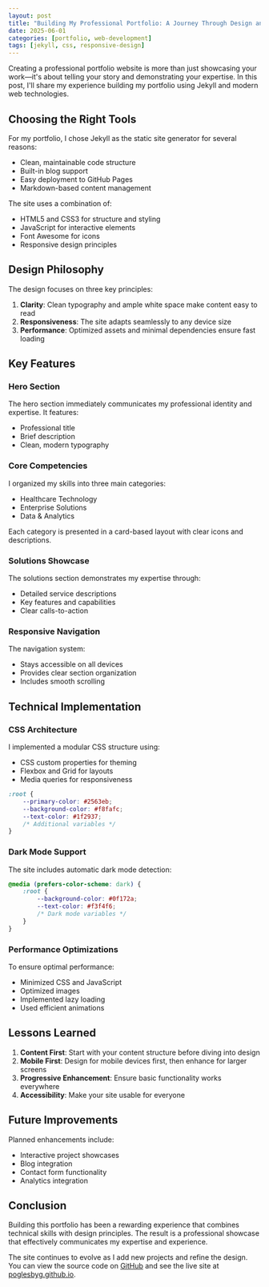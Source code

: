 ```yaml
---
layout: post
title: "Building My Professional Portfolio: A Journey Through Design and Development"
date: 2025-06-01
categories: [portfolio, web-development]
tags: [jekyll, css, responsive-design]
---
```


Creating a professional portfolio website is more than just showcasing your work—it's about telling your story and demonstrating your expertise. In this post, I'll share my experience building my portfolio using Jekyll and modern web technologies.

## Choosing the Right Tools

For my portfolio, I chose Jekyll as the static site generator for several reasons:
- Clean, maintainable code structure
- Built-in blog support
- Easy deployment to GitHub Pages
- Markdown-based content management

The site uses a combination of:
- HTML5 and CSS3 for structure and styling
- JavaScript for interactive elements
- Font Awesome for icons
- Responsive design principles

## Design Philosophy

The design focuses on three key principles:

1. **Clarity**: Clean typography and ample white space make content easy to read
2. **Responsiveness**: The site adapts seamlessly to any device size
3. **Performance**: Optimized assets and minimal dependencies ensure fast loading

## Key Features

### Hero Section
The hero section immediately communicates my professional identity and expertise. It features:
- Professional title
- Brief description
- Clean, modern typography

### Core Competencies
I organized my skills into three main categories:
- Healthcare Technology
- Enterprise Solutions
- Data & Analytics

Each category is presented in a card-based layout with clear icons and descriptions.

### Solutions Showcase
The solutions section demonstrates my expertise through:
- Detailed service descriptions
- Key features and capabilities
- Clear calls-to-action

### Responsive Navigation
The navigation system:
- Stays accessible on all devices
- Provides clear section organization
- Includes smooth scrolling

## Technical Implementation

### CSS Architecture
I implemented a modular CSS structure using:
- CSS custom properties for theming
- Flexbox and Grid for layouts
- Media queries for responsiveness

```css
:root {
    --primary-color: #2563eb;
    --background-color: #f8fafc;
    --text-color: #1f2937;
    /* Additional variables */
}
```

### Dark Mode Support
The site includes automatic dark mode detection:
```css
@media (prefers-color-scheme: dark) {
    :root {
        --background-color: #0f172a;
        --text-color: #f3f4f6;
        /* Dark mode variables */
    }
}
```

### Performance Optimizations
To ensure optimal performance:
- Minimized CSS and JavaScript
- Optimized images
- Implemented lazy loading
- Used efficient animations

## Lessons Learned

1. **Content First**: Start with your content structure before diving into design
2. **Mobile First**: Design for mobile devices first, then enhance for larger screens
3. **Progressive Enhancement**: Ensure basic functionality works everywhere
4. **Accessibility**: Make your site usable for everyone

## Future Improvements

Planned enhancements include:
- Interactive project showcases
- Blog integration
- Contact form functionality
- Analytics integration

## Conclusion

Building this portfolio has been a rewarding experience that combines technical skills with design principles. The result is a professional showcase that effectively communicates my expertise and experience.

The site continues to evolve as I add new projects and refine the design. You can view the source code on [GitHub](https://github.com/poglesbyg/poglesbyg.github.io) and see the live site at [poglesbyg.github.io](https://poglesbyg.github.io).
